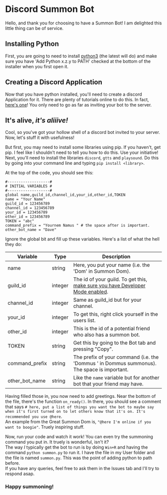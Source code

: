 # Discord Summon Bot

Hello, and thank you for choosing to have a Summon Bot! I am delighted this little thing can be of service.

## Installing Python
First, you are going to need to install [python3](https://www.python.org/downloads/) (the latest will do) and make sure you have 'Add Python x.z.y to PATH' checked at the bottom of the installer when you first open it.

## Creating a Discord Application
Now that you have python installed, you'll need to create a discord Application for it. There are plenty of tutorials online to do this. In fact, [here's one](https://www.freecodecamp.org/news/create-a-discord-bot-with-python/)! You only need to go as far as inviting your bot to the server.

## It's alive, *it's aliiive!*
Cool, so you've got your hollow shell of a discord bot invited to your server. Now, let's stuff it with usefulness!
   
But first, you may need to install some libraries using pip. If you haven't, get pip. I feel like I shouldn't need to tell you how to do this. Use your initiative!  
Next, you'll need to install the libraries `discord`, `gtts` and `playsound`. Do this by going into your command line and typing `pip install <library>`.   
   
At the top of the code, you should see this:
```
#-------------------#
# INITIAL VARIABLES #
#-------------------#
global name,guild_id,channel_id,your_id,other_id,TOKEN
name = "Your Name"
guild_id = 123456789
channel_id = 123456789
your_id = 123456789
other_id = 123456789
TOKEN = "abc"
command_prefix = "Yournem Namus " # the space after is important. 
other_bot_name = "Dave"
```

Ignore the global bit and fill up these variables. Here's a list of what the hell they do:

| Variable | Type | Description |
| ----------- | ----------- | ----------- |
| name | string | Here, you put your name (i.e. the 'Dom' in Summon Dom). |
| guild_id | integer | The id of your guild. To get this, [make sure you have Developer Mode enabled](https://support.discord.com/hc/en-us/articles/206346498-Where-can-I-find-my-User-Server-Message-ID-). |
| channel_id | integer | Same as guild_id but for your channel. |
| your_id | integer | To get this, right click yourself in the users list. |
| other_id | integer | This is the id of a potential friend who also has a summon bot. |
| TOKEN | string | Get this by going to the Bot tab and pressing "Copy". |
| command_prefix | string | The prefix of your command (i.e. the 'Dommus ' in Dommus summonus). The space is important. |
| other_bot_name | string | Like the `name` variable but for another bot that your friend may have. |


Having filled those in, you now need to add greetings. Near the bottom of the file, there's the function `on_ready()`. In there, you should see a comment that says `# here, put a list of things you want the bot to maybe say when it's first turned on to let others know that it's on. It's recommended you use @here`.  
An example from the Great Summon Dom is, `"@here I'm online if you want to boogie"`. Truely inspiring stuff.  
  
Now, run your code and watch it work! You can even try the summoning command you put in. It truely is wonderful, isn't it?  
The way *I* typically get the bot to run is by doing `Win+R` and having the command `python summon.py` to run it. I have the file in my User folder and the file is named `summon.py`. This was the point of adding python to path before.  
If you have any queries, feel free to ask them in the Issues tab and I'll try to respond asap.  
### Happy summoning!
